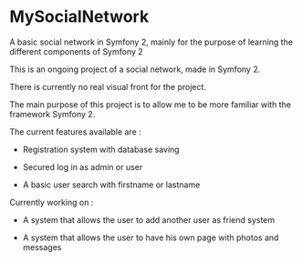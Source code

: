 # MySocialNetwork
A basic social network in Symfony 2, mainly for the purpose of learning the different components of Symfony 2

This is an ongoing project of a social network, made in Symfony 2.

There is currently no real visual front for the project.

The main purpose of this project is to allow me to be more familiar with the framework Symfony 2.

The current features available are :

- Registration system with database saving

- Secured log in as admin or user

- A basic user search with firstname or lastname

Currently working on : 

- A system that allows the user to add another user as friend system

- A system that allows the user to have his own page with photos and messages